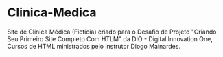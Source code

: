 # Clinica-Medica
Site de Clínica Médica (Fictícia)  criado para o Desafio de Projeto "Criando Seu Primeiro Site Completo Com HTLM" da DIO - Digital Innovation One, Cursos de HTML ministrados pelo instrutor Diogo Mainardes.

